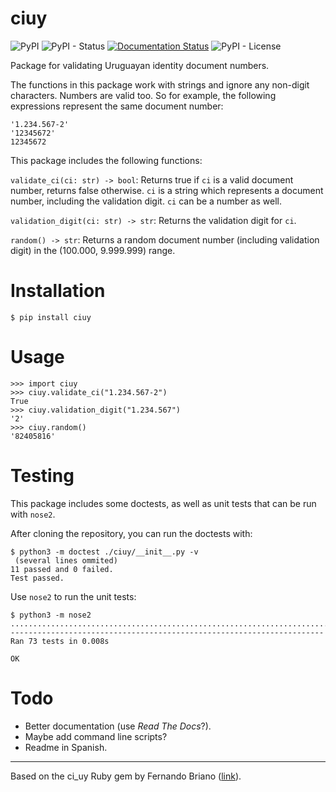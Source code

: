 # ciuy

![PyPI](https://img.shields.io/pypi/v/ciuy)
![PyPI - Status](https://img.shields.io/pypi/status/ciuy)
[![Documentation Status](https://readthedocs.org/projects/ciuy/badge/?version=latest)](https://ciuy.readthedocs.io/en/latest/?badge=latest)
![PyPI - License](https://img.shields.io/pypi/l/ciuy)

Package for validating Uruguayan identity document numbers. 

The functions in this package work with strings and ignore any non-digit characters. Numbers are valid too. So for example, the following expressions represent the same document number:

```
'1.234.567-2'
'12345672'
12345672
```

This package includes the following functions:

`validate_ci(ci: str) -> bool`: Returns true if `ci` is a valid document number, returns false otherwise. `ci` is a string which represents a document number, including the validation digit. `ci` can be a number as well.

`validation_digit(ci: str) -> str`: Returns the validation digit for `ci`.

`random() -> str`: Returns a random document number (including validation digit) in the (100.000, 9.999.999) range.

# Installation

```
$ pip install ciuy
```

# Usage

```
>>> import ciuy
>>> ciuy.validate_ci("1.234.567-2")
True
>>> ciuy.validation_digit("1.234.567")
'2'
>>> ciuy.random()
'82405816'
```

# Testing

This package includes some doctests, as well as unit tests that can be run with `nose2`.

After cloning the repository, you can run the doctests with:

```
$ python3 -m doctest ./ciuy/__init__.py -v
 (several lines ommited)
11 passed and 0 failed.
Test passed.
```

Use `nose2` to run the unit tests:
```
$ python3 -m nose2
.........................................................................
----------------------------------------------------------------------
Ran 73 tests in 0.008s

OK
```

# Todo

- Better documentation (use *Read The Docs*?).
- Maybe add command line scripts?
- Readme in Spanish.

---

Based on the ci_uy Ruby gem by Fernando Briano ([link](https://github.com/picandocodigo/ci_uy)).